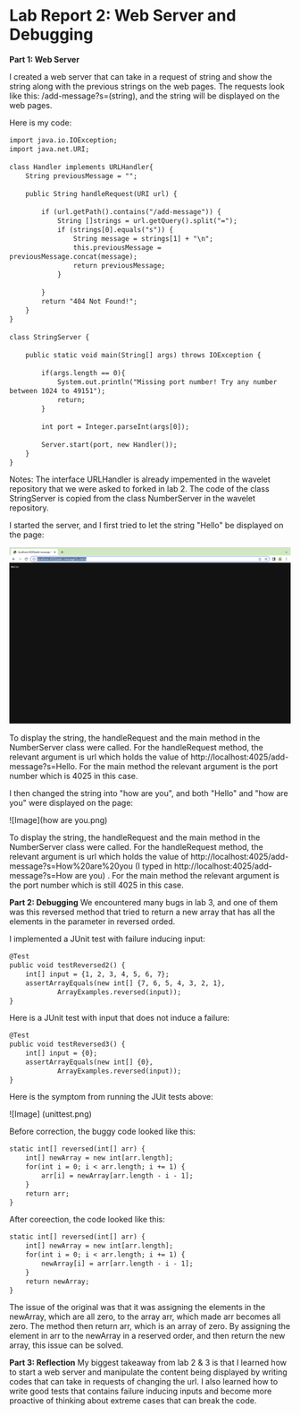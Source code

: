 # Lab Report 2: Web Server and Debugging

**Part 1: Web Server**

I created a web server that can take in a request of string and show the string along with the previous strings on the web pages.
The requests look like this: /add-message?s=(string), and the string will be displayed on the web pages.

Here is my code:
  
    import java.io.IOException;
    import java.net.URI;
  
    class Handler implements URLHandler{
        String previousMessage = "";
  
        public String handleRequest(URI url) {
    
            if (url.getPath().contains("/add-message")) {
                String []strings = url.getQuery().split("=");
                if (strings[0].equals("s")) {
                    String message = strings[1] + "\n";
                    this.previousMessage = previousMessage.concat(message);
                    return previousMessage;
                }
            
            }
            return "404 Not Found!";
        }
    }
  
    class StringServer {
      
        public static void main(String[] args) throws IOException {
          
            if(args.length == 0){
                System.out.println("Missing port number! Try any number between 1024 to 49151");
                return;
            }

            int port = Integer.parseInt(args[0]);
  
            Server.start(port, new Handler());
        }
    }
  
  
Notes: The interface URLHandler is already impemented in the wavelet repository that we were asked to forked in lab 2. The code of the class StringServer is copied from the class NumberServer in the wavelet repository.
  
  
I started the server, and I first tried to let the string "Hello" be displayed on the page:

  ![Image](hello.png)
  
To display the string, the handleRequest and the main method in the NumberServer class were called.
For the handleRequest method, the relevant argument is url which holds the value of http://localhost:4025/add-message?s=Hello. For the main method the relevant argument is the port number which is 4025 in this case.
  
I then changed the string into "how are you", and both "Hello" and "how are you" were displayed on the page:

  ![Image](how are you.png)
  
To display the string, the handleRequest and the main method in the NumberServer class were called.
For the handleRequest method, the relevant argument is url which holds the value of http://localhost:4025/add-message?s=How%20are%20you (I typed in http://localhost:4025/add-message?s=How are you) . For the main method the relevant argument is the port number which is still 4025 in this case.
  
  
**Part 2: Debugging**
We encountered many bugs in lab 3, and one of them was this reversed method that tried to return a new array that has all the elements in the parameter in reversed orded.

I implemented a JUnit test with failure inducing input:

    @Test
    public void testReversed2() {
        int[] input = {1, 2, 3, 4, 5, 6, 7};
        assertArrayEquals(new int[] {7, 6, 5, 4, 3, 2, 1}, 
                ArrayExamples.reversed(input));
    }
                                    
                                    
Here is a JUnit test  with input that does not induce a failure:
                                    
    @Test
    public void testReversed3() {
        int[] input = {0};
        assertArrayEquals(new int[] {0}, 
                ArrayExamples.reversed(input));
    }
                                    

Here is the symptom from running the JUit tests above:

  ![Image] (unittest.png)
  
Before correction, the buggy code looked like this:
 
    static int[] reversed(int[] arr) {
        int[] newArray = new int[arr.length];
        for(int i = 0; i < arr.length; i += 1) {
            arr[i] = newArray[arr.length - i - 1];
        }
        return arr;
    }

After coreection, the code looked like this:
      
    static int[] reversed(int[] arr) {
        int[] newArray = new int[arr.length];
        for(int i = 0; i < arr.length; i += 1) {
            newArray[i] = arr[arr.length - i - 1];
        }
        return newArray;
    }
  
  
The issue of the original was that it was assigning the elements in the newArray, which are all zero, to the array arr, which made arr becomes all zero. The method then return arr, which is an array of zero. By assigning the element in arr to the newArray in a reserved order, and then return the new array, this issue can be solved.
  
**Part 3: Reflection**
My biggest takeaway from lab 2 & 3 is that I learned how to start a web server and manipulate the content being displayed by writing codes that can take in requests of changing the url. I also learned how to write good tests that contains failure inducing inputs and become more proactive of thinking about extreme cases that can break the code.
